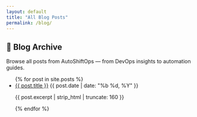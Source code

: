 ```yaml
---
layout: default
title: "All Blog Posts"
permalink: /blog/
---
```


<section class="page-section">
  <h1>🧠 Blog Archive</h1>
  <p>Browse all posts from AutoShiftOps — from DevOps insights to automation guides.</p>

  <ul class="post-list">
    {% for post in site.posts %}
      <li>
        <a href="{{ post.url | relative_url }}">{{ post.title }}</a>
        <span class="post-date">{{ post.date | date: "%b %d, %Y" }}</span>
        <p>{{ post.excerpt | strip_html | truncate: 160 }}</p>
      </li>
    {% endfor %}
  </ul>
</section>

